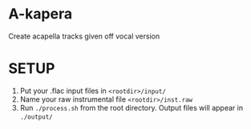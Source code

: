 A-kapera
========

Create acapella tracks given off vocal version


SETUP
=====
1) Put your .flac input files in ```<rootdir>/input/```
2) Name your raw instrumental file ```<rootdir>/inst.raw```
3) Run ```./process.sh``` from the root directory. Output files will appear in ```./output/```
